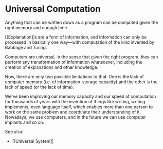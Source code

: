 # Universal Computation
Anything that can be written down as a program can be computed given the right memory and enough time.

[[Explanation]]s are a form of information, and information can only be processed in basically one way—with computation of the kind invented by Babbage and Turing.

Computers are universal, in the sense that given the right program, they can perform any transformation of information whatsoever, including the creation of explanations and other knowledge.

Now, there are only two possible limitations to that. One is the lack of computer memory (i.e. of information-storage capacity) and the other is the lack of speed (or the lack of time).

We've been improving our memory capacity and our speed of computation for thousands of years with the invention of things like writing, writing implements, even language itself, which enables more than one person to work on the same problem and coordinate their understanding of it. Nowadays, we use computers, and in the future we can use computer implants and so on.

See also:
- [[Universal System]]


